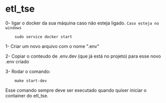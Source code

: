 # etl_tse

0- ligar o docker da sua máquina caso não esteja ligado. `Caso esteja no windows`
        
        sudo service docker start

1- Criar um novo arquivo com o nome ".env"

2- Copiar o conteudo de .env.dev (que já está no projeto) para esse novo .env criado

3- Rodar o comando:
        
        make start-dev

Esse comando sempre deve ser executado quando quiser iniciar o container do etl_tse.